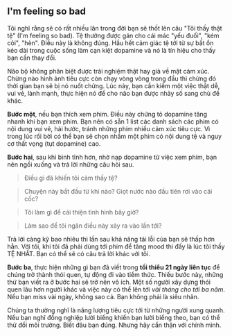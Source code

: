 ## I'm feeling so bad

Tôi nghĩ rằng sẽ có rất nhiều lân trong đời bạn sẽ thốt lên câu "Tôi thấy thật tệ" (I'm feeling so bad). Tệ thường được gán cho cái mác "yếu đuối", "kém cỏi", "hèn". Điều này là không đúng. Hầu hết cảm giác tệ tới từ sự bất ổn kéo dài trong cuộc sống làm cạn kiệt dopamine và nó là tín hiệu cho thấy bạn cần thay đổi. 

Não bộ không phân biệt được trải nghiệm thật hay giả về mặt cảm xúc. Chừng nào hình ảnh tiêu cực còn chạy vòng vòng trong đầu thì chừng đó thời gian bạn sẽ bị nó nuốt chửng. Lúc này, bạn cần kiếm một việc thật dễ, vui vẻ, lành mạnh, thực hiện nó để cho não bạn được nhảy số sang chủ đề khác. 

**Bước một**, nếu bạn thích xem phim. Điều này chứng tỏ dopamine tăng nhanh khi bạn xem phim. Bạn nên có sẵn 1 list các danh sách các phim có nội dung vui vẻ, hài hước, tránh những phim nhiều cảm xúc tiêu cực. Vì trong lúc rối bời có thể bạn sẽ chọn nhầm một phim có nội dung tệ và nguy cơ thất vọng (tụt dopamine) cao.

**Bước hai**, sau khi bình tĩnh hơn, nhờ nạp dopamine từ việc xem phim, bạn nên ngồi xuống và trả lời những câu hỏi sau.

> Điều gì đã khiến tôi cảm thấy tệ?

> Chuyện này bắt đầu từ khi nào? Giọt nước nào đầu tiên rơi vào cái cốc?

> Tôi làm gì để cải thiện tình hình bây giờ?

> Làm sao để tôi ngăn điều này xảy ra vào lần tới?

Trả lời càng kỹ bao nhiêu thì lần sau khả năng tái lỗi của bạn sẽ thấp hơn hẳn. Với tôi, khi tôi đã phải dùng tới phim để tăng mood thì đấy là lúc tôi thấy TỆ NHẤT. Bạn có thể sẽ có câu trả lời khác với tôi.

**Bước ba**, thực hiện những gì bạn đã viết trong **tối thiểu 21 ngày liên tục** để chúng trở thành thói quen, tự động đi vào tiềm thức. Thiếu bước này, những thứ bạn viết ra ở bước hai sẽ trở nên vô ích. Một số người xây dựng thói quen lâu hơn người khác và việc này có thể lên tới *vài tháng cho tới ba năm*. Nếu bạn miss vài ngày, không sao cả. Bạn không phải là siêu nhân.

Chúng ta thường nghĩ là năng lượng tiêu cực tới từ những người xung quanh. Nếu bạn nghĩ đồng nghiệp lười biếng khiến bạn lười biếng theo, bạn có thể thử đổi môi trường. Biết đâu bạn đúng. Nhưng hãy cẩn thận với chính mình.



